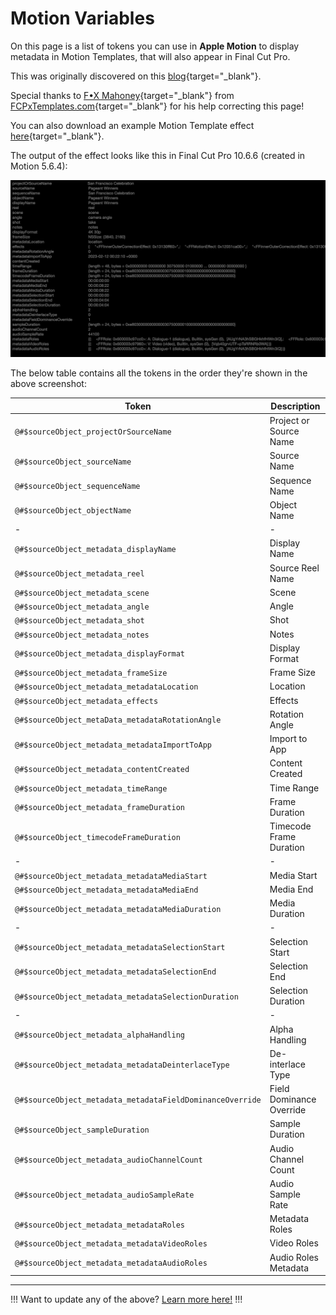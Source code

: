 # Motion Variables

On this page is a list of tokens you can use in **Apple Motion** to display metadata in Motion Templates, that will also appear in Final Cut Pro.

This was originally discovered on this [blog](https://web.archive.org/web/20180325233958/yuri.kiev.ua/2017/02/fcpx_autotitles/){target="_blank"}.

Special thanks to [F•X Mahoney](https://twitter.com/sightcreations){target="_blank"} from [FCPxTemplates.com](https://fcpxtemplates.com){target="_blank"} for his help correcting this page!

You can also download an example Motion Template effect [here](https://github.com/CommandPost/FCPCafe/raw/main/downloads/clip-info.zip){target="_blank"}.

The output of the effect looks like this in Final Cut Pro 10.6.6 (created in Motion 5.6.4):

![Motion Variables](/static/motion-example.jpg)

The below table contains all the tokens in the order they're shown in the above screenshot:

Token                                                       | Description
---                                                         | ---
`@#$sourceObject_projectOrSourceName`                       | Project or Source Name
`@#$sourceObject_sourceName`                                | Source Name
`@#$sourceObject_sequenceName`                              | Sequence Name
`@#$sourceObject_objectName`                                | Object Name
-                                                           | -
`@#$sourceObject_metadata_displayName`                      | Display Name
`@#$sourceObject_metadata_reel`                             | Source Reel Name
`@#$sourceObject_metadata_scene`                            | Scene
`@#$sourceObject_metadata_angle`                            | Angle
`@#$sourceObject_metadata_shot`                             | Shot
`@#$sourceObject_metadata_notes`                            | Notes
`@#$sourceObject_metadata_displayFormat`                    | Display Format
`@#$sourceObject_metadata_frameSize`                        | Frame Size
`@#$sourceObject_metadata_metadataLocation`                 | Location
`@#$sourceObject_metadata_effects`                          | Effects
`@#$sourceObject_metaData_metadataRotationAngle`            | Rotation Angle
`@#$sourceObject_metadata_metadataImportToApp`              | Import to App
`@#$sourceObject_metadata_contentCreated`                   | Content Created
`@#$sourceObject_metadata_timeRange`                        | Time Range
`@#$sourceObject_metadata_frameDuration`                    | Frame Duration
`@#$sourceObject_timecodeFrameDuration`                     | Timecode Frame Duration
-                                                           | -
`@#$sourceObject_metadata_metadataMediaStart`               | Media Start
`@#$sourceObject_metadata_metadataMediaEnd`                 | Media End
`@#$sourceObject_metadata_metadataMediaDuration`            | Media Duration
-                                                           | -
`@#$sourceObject_metadata_metadataSelectionStart`           | Selection Start
`@#$sourceObject_metadata_metadataSelectionEnd`             | Selection End
`@#$sourceObject_metadata_metadataSelectionDuration`        | Selection Duration
-                                                           | -
`@#$sourceObject_metadata_alphaHandling`                    | Alpha Handling
`@#$sourceObject_metadata_metadataDeinterlaceType`          | De-interlace Type
`@#$sourceObject_metadata_metadataFieldDominanceOverride`   | Field Dominance Override
`@#$sourceObject_sampleDuration`                            | Sample Duration
`@#$sourceObject_metadata_audioChannelCount`                | Audio Channel Count
`@#$sourceObject_metadata_audioSampleRate`                  | Audio Sample Rate
`@#$sourceObject_metadata_metadataRoles`                    | Metadata Roles
`@#$sourceObject_metadata_metadataVideoRoles`               | Video Roles
`@#$sourceObject_metadata_metadataAudioRoles`               | Audio Roles Metadata

---

!!!
Want to update any of the above? [Learn more here!](/contribute/)
!!!
